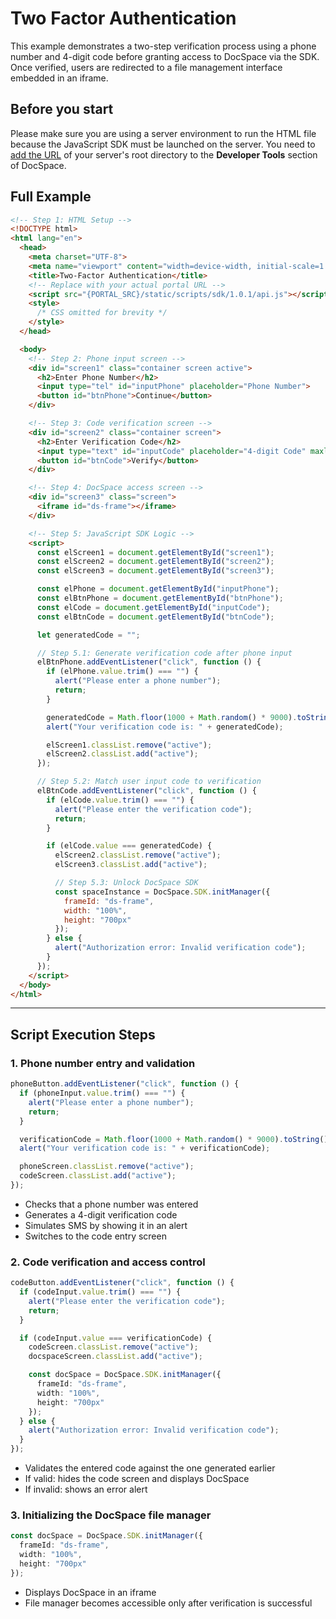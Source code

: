 # Two Factor Authentication
This example demonstrates a two-step verification process using a phone number and 4-digit code before granting access to DocSpace via the SDK. Once verified, users are redirected to a file management interface embedded in an iframe.

## Before you start
Please make sure you are using a server environment to run the HTML file because the JavaScript SDK must be launched on the server.
You need to [add the URL](../../../get-started/basic-concepts.md#step-1-specifying-the-docspace-url) of your server's root directory to the **Developer Tools** section of DocSpace.

## Full Example

```html
<!-- Step 1: HTML Setup -->
<!DOCTYPE html>
<html lang="en">
  <head>
    <meta charset="UTF-8">
    <meta name="viewport" content="width=device-width, initial-scale=1.0">
    <title>Two-Factor Authentication</title>
    <!-- Replace with your actual portal URL -->
    <script src="{PORTAL_SRC}/static/scripts/sdk/1.0.1/api.js"></script>
    <style>
      /* CSS omitted for brevity */
    </style>
  </head>

  <body>
    <!-- Step 2: Phone input screen -->
    <div id="screen1" class="container screen active">
      <h2>Enter Phone Number</h2>
      <input type="tel" id="inputPhone" placeholder="Phone Number">
      <button id="btnPhone">Continue</button>
    </div>

    <!-- Step 3: Code verification screen -->
    <div id="screen2" class="container screen">
      <h2>Enter Verification Code</h2>
      <input type="text" id="inputCode" placeholder="4-digit Code" maxlength="4">
      <button id="btnCode">Verify</button>
    </div>

    <!-- Step 4: DocSpace access screen -->
    <div id="screen3" class="screen">
      <iframe id="ds-frame"></iframe>
    </div>

    <!-- Step 5: JavaScript SDK Logic -->
    <script>
      const elScreen1 = document.getElementById("screen1");
      const elScreen2 = document.getElementById("screen2");
      const elScreen3 = document.getElementById("screen3");

      const elPhone = document.getElementById("inputPhone");
      const elBtnPhone = document.getElementById("btnPhone");
      const elCode = document.getElementById("inputCode");
      const elBtnCode = document.getElementById("btnCode");

      let generatedCode = "";

      // Step 5.1: Generate verification code after phone input
      elBtnPhone.addEventListener("click", function () {
        if (elPhone.value.trim() === "") {
          alert("Please enter a phone number");
          return;
        }

        generatedCode = Math.floor(1000 + Math.random() * 9000).toString();
        alert("Your verification code is: " + generatedCode);

        elScreen1.classList.remove("active");
        elScreen2.classList.add("active");
      });

      // Step 5.2: Match user input code to verification
      elBtnCode.addEventListener("click", function () {
        if (elCode.value.trim() === "") {
          alert("Please enter the verification code");
          return;
        }

        if (elCode.value === generatedCode) {
          elScreen2.classList.remove("active");
          elScreen3.classList.add("active");

          // Step 5.3: Unlock DocSpace SDK
          const spaceInstance = DocSpace.SDK.initManager({
            frameId: "ds-frame",
            width: "100%",
            height: "700px"
          });
        } else {
          alert("Authorization error: Invalid verification code");
        }
      });
    </script>
  </body>
</html>
```

---

## Script Execution Steps

### 1. Phone number entry and validation

``` ts
phoneButton.addEventListener("click", function () {
  if (phoneInput.value.trim() === "") {
    alert("Please enter a phone number");
    return;
  }

  verificationCode = Math.floor(1000 + Math.random() * 9000).toString();
  alert("Your verification code is: " + verificationCode);

  phoneScreen.classList.remove("active");
  codeScreen.classList.add("active");
});
```

- Checks that a phone number was entered
- Generates a 4-digit verification code
- Simulates SMS by showing it in an alert
- Switches to the code entry screen

### 2. Code verification and access control

``` ts
codeButton.addEventListener("click", function () {
  if (codeInput.value.trim() === "") {
    alert("Please enter the verification code");
    return;
  }

  if (codeInput.value === verificationCode) {
    codeScreen.classList.remove("active");
    docspaceScreen.classList.add("active");

    const docSpace = DocSpace.SDK.initManager({
      frameId: "ds-frame",
      width: "100%",
      height: "700px"
    });
  } else {
    alert("Authorization error: Invalid verification code");
  }
});
```

- Validates the entered code against the one generated earlier
- If valid: hides the code screen and displays DocSpace
- If invalid: shows an error alert

### 3. Initializing the DocSpace file manager

``` ts
const docSpace = DocSpace.SDK.initManager({
  frameId: "ds-frame",
  width: "100%",
  height: "700px"
});
```

- Displays DocSpace in an iframe
- File manager becomes accessible only after verification is successful
